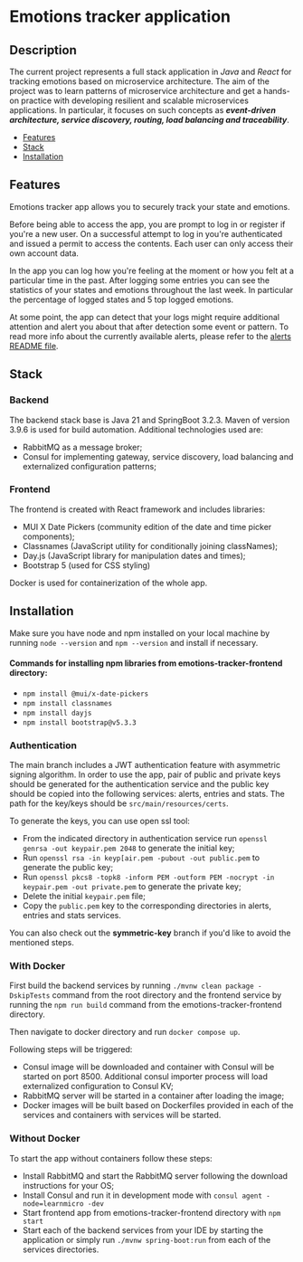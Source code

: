 # Emotions tracker application



## Description

The current project represents a full stack application in _Java_ and _React_
for tracking emotions based on microservice architecture. The aim of the project 
was to learn patterns of microservice architecture and get a hands-on 
practice with developing resilient and scalable microservices applications. 
In particular, it focuses on such concepts as _**event-driven architecture, 
service discovery, routing, load balancing and traceability**_. 

- [Features](#features)
- [Stack](#stack)
- [Installation](#installation)

## Features

Emotions tracker app allows you to securely track your state and emotions.

Before being able to access the app, you are prompt to log in or register 
if you're a new user. On a successful attempt to log in you're authenticated
and issued a permit to access the contents. Each user can only access their
own account data.

In the app you can log how you're feeling at the moment or how you felt 
at a particular time in the past. After logging some entries you can see
the statistics of your states and emotions throughout the last week. In 
particular the percentage of logged states and 5 top logged emotions.

At some point, the app can detect that your logs might require additional
attention and alert you about that after detection some event or pattern. 
To read more info about the currently available alerts, please refer to the 
[alerts README file](./alerts/README.md). 

## Stack

### Backend
The backend stack base is Java 21 and SpringBoot 3.2.3. Maven of version 3.9.6
is used for build automation.
Additional technologies used are:
- RabbitMQ as a message broker;
- Consul for implementing gateway, service discovery, load balancing
and externalized configuration patterns;

### Frontend
The frontend is created with React framework and includes libraries:
- MUI X Date Pickers (community edition of the date and time picker components);
- Classnames (JavaScript utility for conditionally joining classNames);
- Day.js (JavaScript library for manipulation dates and times);
- Bootstrap 5 (used for CSS styling)

Docker is used for containerization of the whole app.

## Installation

Make sure you have node and npm installed on your local machine by
running `node --version` and `npm --version` and install if necessary.

#### Commands for installing npm libraries from emotions-tracker-frontend directory:
- `npm install @mui/x-date-pickers`
- `npm install classnames`
- `npm install dayjs`
- `npm install bootstrap@v5.3.3`

### Authentication

The main branch includes a JWT authentication feature with asymmetric signing 
algorithm. In order to use the app, pair of public and private keys should be 
generated for the authentication service and the public key should be
copied into the following services: alerts, entries and stats. 
The path for the key/keys should be `src/main/resources/certs`.

To generate the keys, you can use open ssl tool:
- From the indicated directory
in authentication service run `openssl genrsa -out keypair.pem 2048` to
generate the initial key;
- Run `openssl rsa -in keyp[air.pem -pubout -out public.pem` to generate the
public key;
- Run `openssl pkcs8 -topk8 -inform PEM -outform PEM -nocrypt -in keypair.pem -out private.pem`
to generate the private key;
- Delete the initial `keypair.pem` file;
- Copy the `public.pem` key to the corresponding directories in alerts, entries 
and stats services.

You can also check out the **symmetric-key** branch if you'd like to avoid the
mentioned steps.


### With Docker

First build the backend services by running `./mvnw clean package -DskipTests` 
command from the root directory and the frontend service by running the
`npm run build` command from the emotions-tracker-frontend directory.

Then navigate to docker directory and run `docker compose up`. 

Following steps will be triggered:
- Consul image will be downloaded and container with Consul will be
started on port 8500. Additional consul importer process will load 
externalized configuration to Consul KV;
- RabbitMQ server will be started in a container after loading the image;
- Docker images will be built based on Dockerfiles provided in each of 
the services and containers with services will be started. 

  
### Without Docker

To start the app without containers follow these steps:
- Install RabbitMQ and start the RabbitMQ server following the download 
instructions for your OS;
- Install Consul and run it in development mode with 
`consul agent -node=learnmicro -dev`
- Start frontend app from emotions-tracker-frontend directory with `npm start`
- Start each of the backend services from your IDE by starting the application 
or simply run `./mvnw spring-boot:run` from each of the
services directories.

